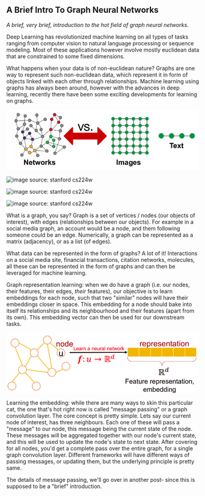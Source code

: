 
## A Brief Intro To Graph Neural Networks
*A brief, very brief, introduction to the hot field of graph neural networks.*

Deep Learning has revolutionized machine learning on all types of tasks ranging from computer vision to natural language processing or sequence modeling. Most of these applications however involve mostly euclidean data that are constrained to some fixed dimensions.

What happens when your data is of non-euclidean nature? Graphs are one way to represent such non-euclidean data, which represent it in form of objects linked with each other through relationships. Machine learning using graphs has always been around, however with the advances in deep learning, recently there have been some exciting developments for learning on graphs.

![image source: stanford cs224w](assets/images/euclidean.png)

![image source: stanford cs224w](https://github.com/shindeshu/shindeshu.github.io/tree/main/assets/images/euclidean.png)

![image source: stanford cs224w](shindeshu.github.io/assets/images/euclidean.png)

![image source: stanford cs224w](https://shindeshu.github.io/assets/images/euclidean.png)


What is a graph, you say? Graph is a set of vertices / nodes (our objects of interest), with edges (relationships between our objects). For example in a social media graph, an account would be a node, and them following someone could be an edge. Numerically, a graph can be represented as a matrix (adjacency), or as a list (of edges).

What data can be represented in the form of graphs? A lot of it! Interactions on a social media site, financial transactions, citation networks, molecules, all these can be represented in the form of graphs and can then be leveraged for machine learning.

Graph representation learning: when we do have a graph (i.e. our nodes, their features, their edges, *their* features), our objective is to learn embeddings for each node, such that two "similar" nodes will have their embeddings closer in space. This embedding for a node should bake into itself its relationships and its neighbourhood and their features (apart from its own). This embedding vector can then be used for our downstream tasks.

![image source: stanford cs224w](assets/images/node_rep_learning.png)

Learning the embedding: while there are many ways to skin this particular cat, the one that's hot right now is called "message passing" or a graph convolution layer. The core concept is pretty simple. Lets say our current node of interest, has three neighbours. Each one of these will pass a "message" to our node, this message being the current state of the node. These messages will be aggregated together with our node's current state, and this will be used to update the node's state to next state. After covering for all nodes, you'd get a complete pass over the entire graph, for a single graph convolution layer. Different frameworks will have different ways of passing messages, or updating them, but the underlying principle is pretty same.

The details of message passing, we'll go over in another post- since this is supposed to be a "brief" introduction.
